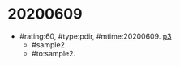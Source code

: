 # 20200609 #
* \#rating:60, \#type:pdir, \#mtime:20200609. [p3](p3)
  * \#sample2.
  * \#to:sample2.
